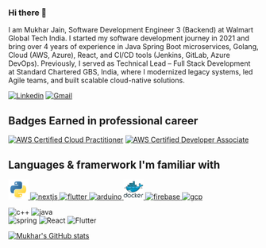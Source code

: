 ### Hi there 👋
I am Mukhar Jain, Software Development Engineer 3 (Backend) at Walmart Global Tech India. I started my software development journey in 2021 and bring over 4 years of experience in Java Spring Boot microservices, Golang, Cloud (AWS, Azure), React, and CI/CD tools (Jenkins, GitLab, Azure DevOps). Previously, I served as Technical Lead – Full Stack Development at Standard Chartered GBS, India, where I modernized legacy systems, led Agile teams, and built scalable cloud-native solutions.

[![Linkedin](https://img.shields.io/badge/-Mukhar-0077B5?logo=Linkedin&logoColor=white&link=https://www.linkedin.com/in/Mukhar/)](https://www.linkedin.com/in/Mukhar/)
[![Gmail](https://img.shields.io/badge/-Mukhar_Jain-c14438?logo=Gmail&logoColor=white&link=mailto:mukhar.jain2009@gmail.com)](mailto:mukhar.jain2009@gmail.com)


## Badges Earned in professional career

[![AWS Certified Cloud Practitioner](https://images.credly.com/size/150x150/images/00634f82-b07f-4bbd-a6bb-53de397fc3a6/image.png)](https://www.credly.com/badges/a1b7c852-d1c1-45f6-a05a-c107cad1b965/ "Cloud Practitioner")
[![AWS Certified Developer Associate](https://images.credly.com/size/150x150/images/b9feab85-1a43-4f6c-99a5-631b88d5461b/image.png)](https://www.credly.com/badges/207f8c9c-4d62-446a-b102-aaf78d338086/ "Developer Associate")

## Languages & framerwork I'm familiar with

<a href="https://www.python.org" target="_blank" rel="noreferrer"> 
 <img src="https://raw.githubusercontent.com/devicons/devicon/master/icons/python/python-original.svg" alt="python" width="40" height="40"/> 
</a> 
<a href="https://nextjs.org/" target="_blank" rel="noreferrer"> 
 <img src="https://cdn.worldvectorlogo.com/logos/nextjs-2.svg" alt="nextjs" width="40" height="40"/> 
</a> 
<a href="https://flutter.dev" target="_blank" rel="noreferrer"> <img src="https://www.vectorlogo.zone/logos/flutterio/flutterio-icon.svg" alt="flutter" width="40" height="40"/> </a> 
<a href="https://www.arduino.cc/" target="_blank" rel="noreferrer"> <img src="https://cdn.worldvectorlogo.com/logos/arduino-1.svg" alt="arduino" width="40" height="40"/> </a> 
<a href="https://www.docker.com/" target="_blank" rel="noreferrer"> <img src="https://raw.githubusercontent.com/devicons/devicon/master/icons/docker/docker-original-wordmark.svg" alt="docker" width="40" height="40"/> </a> 
<a href="https://firebase.google.com/" target="_blank" rel="noreferrer"> <img src="https://www.vectorlogo.zone/logos/firebase/firebase-icon.svg" alt="firebase" width="40" height="40"/> </a> 
<a href="https://cloud.google.com" target="_blank" rel="noreferrer"> <img src="https://www.vectorlogo.zone/logos/google_cloud/google_cloud-icon.svg" alt="gcp" width="40" height="40"/> </a> 


<a> <img src="https://i.redd.it/31b2ii8hchi31.jpg" alt="c++" width="60" height="60" />   </a> 
<a> <img src="https://images.seeklogo.com/logo-png/15/1/java-logo-png_seeklogo-158094.png" alt="java" width="80" height="60" /> </a>   
<a> <img src="https://www.logo.wine/a/logo/Spring_Framework/Spring_Framework-Logo.wine.svg" alt="spring" width="80" height="60" /> </a> 
<a> <img src="https://www.datocms-assets.com/45470/1631110818-logo-react-js.png" alt="React" width="90" height="60" />  </a>
<a> <img src="https://logowik.com/content/uploads/images/flutter5786.jpg" alt="Flutter" width="60" height="60" /></a>
 
<!--
**Mukhar/Mukhar** is a ✨ _special_ ✨ repository because its `README.md` (this file) appears on your GitHub profile.



Here are some ideas to get you started:

- 🔭 I’m currently working on ...
- 🌱 I’m currently learning ...
- 👯 I’m looking to collaborate on ...
- 🤔 I’m looking for help with ...
- 💬 Ask me about ...
- 📫 How to reach me: ...
- 😄 Pronouns: ...
- ⚡ Fun fact: ...
-->
[![Mukhar's GitHub stats](https://github-readme-stats.vercel.app/api?username=Mukhar&show_icons=true&count_private=true&show_icons=true&theme=react)](https://github.com/Mukhar/github-readme-stats)
